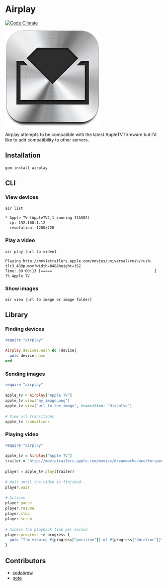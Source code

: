 # Airplay
[![Code Climate](https://codeclimate.com/github/elcuervo/airplay.png)](https://codeclimate.com/github/elcuervo/airplay)

![Airplay](test/fixtures/files/logo.png)

Airplay attempts to be compatible with the latest AppleTV firmware but I'd like
to add compatibility to other servers.

## Installation

`gem install airplay`

## CLI

### View devices

`air list`
```text
* Apple TV (AppleTV2,1 running 11A502)
  ip: 192.168.1.12
  resolution: 1280x720
```

### Play a video

`air play [url to video]`
```text
Playing http://movietrailers.apple.com/movies/universal/rush/rush-tlr3_480p.mov?width=848&height=352
Time: 00:00:13 [=====                                              ] 7% Apple TV
```

### Show images

`air view [url to image or image folder]`

## Library

### Finding devices

```ruby
require "airplay"

Airplay.devices.each do |device|
  puts device.name
end
```

### Sending images

```ruby
require "airplay"

apple_tv = Airplay["Apple TV"]
apple_tv.view("my_image.png")
apple_tv.view("url_to_the_image", transition: "Dissolve")

# View all transitions
apple_tv.transitions
```

### Playing video

```ruby
require "airplay"

apple_tv = Airplay["Apple TV"]
trailer = "http://movietrailers.apple.com/movies/dreamworks/needforspeed/needforspeed-tlr1xxzzs2_480p.mov"

player = apple_tv.play(trailer)

# Wait until the video is finished
player.wait

# Actions
player.pause
player.resume
player.stop
player.scrub

# Access the playback time per second
player.progress -> progress {
  puts "I'm viewing #{progress["position"]} of #{progress["duration"]}"
}
```

## Contributors

* [sodabrew](http://github.com/sodabrew)
* [pote](http://github.com/pote)
